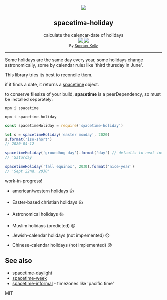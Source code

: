 <div align="center">
  <img src="https://cloud.githubusercontent.com/assets/399657/23590290/ede73772-01aa-11e7-8915-181ef21027bc.png" />
  <div>
    <h2>spacetime-holiday</h2>
  </div>
  <div>
    calculate the calendar-date of holidays
  </div>
  <a href="https://npmjs.org/package/spacetime-holiday">
    <img src="https://img.shields.io/npm/v/spacetime-holiday.svg?style=flat-square" />
  </a>
  <a href="https://unpkg.com/spacetime-holiday/builds/spacetime-holiday.min.js">
    <img src="https://badge-size.herokuapp.com/spencermountain/spacetime-holiday/master/builds/spacetime-holiday.min.js" />
  </a>
  <div>
    <sup>
      By <a href="https://github.com/spencermountain">Spencer Kelly</a>
    </sup>
  </div>
  <hr/>
</div>

Some holidays are the same day every year, some holidays change astronomically, some by calendar rules like 'third thursday in June'.

This library tries its best to reconcile them.

if it finds a date, it returns a [spacetime](https://github.com/spencermountain/spacetime) object.

to conserve filesize of your build, **spacetime** is a peerDependency, so must be installed separately:

`npm i spacetime`

`npm i spacetime-holiday`

```js
const spacetimeHoliday = require('spacetime-holiday')

let s = spacetimeHoliday('easter monday', 2020)
s.format('iso-short')
// 2020-04-12

spacetimeHoliday('groundhog day').format('day') // defaults to next instance
// 'Saturday'

spacetimeHoliday('fall equinox', 2030).format('nice-year')
// 'Sept 22nd, 2030'
```

work-in-progress!

- american/western holidays 👍

- Easter-based christian holidays 👍

- Astronomical holidays 👍

- Muslim holidays (predicted) 😞

- Jewish-calendar holidays (not implemented) 😞

- Chinese-calendar holidays (not implemented) 😞

## See also

- [spacetime-daylight](https://github.com/spencermountain/spacetime-daylight)
- [spacetime-week](https://github.com/spencermountain/spacetime-week)
- [spacetime-informal](https://github.com/spencermountain/spacetime-informal) - timezones like 'pacific time'

MIT
